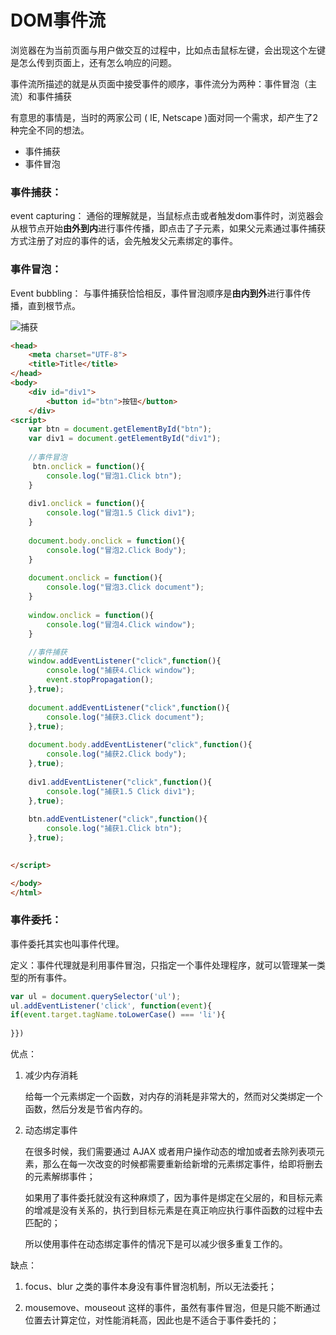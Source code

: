 # DOM事件流

浏览器在为当前页面与用户做交互的过程中，比如点击鼠标左键，会出现这个左键是怎么传到页面上，还有怎么响应的问题。

事件流所描述的就是从页面中接受事件的顺序，事件流分为两种：事件冒泡（主流）和事件捕获

有意思的事情是，当时的两家公司 ( IE, Netscape )面对同一个需求，却产生了2种完全不同的想法。

- 事件捕获
- 事件冒泡



### 事件捕获：

event capturing： 通俗的理解就是，当鼠标点击或者触发dom事件时，浏览器会从根节点开始**由外到内**进行事件传播，即点击了子元素，如果父元素通过事件捕获方式注册了对应的事件的话，会先触发父元素绑定的事件。



### 事件冒泡：

Event bubbling： 与事件捕获恰恰相反，事件冒泡顺序是**由内到外**进行事件传播，直到根节点。

![捕获](/Users/touitsuchou/Documents/workspace/banyuan/课件/前端/img/捕获.png)

```html
<head>
    <meta charset="UTF-8">
    <title>Title</title>
</head>
<body>
    <div id="div1">
        <button id="btn">按钮</button>
    </div>
<script>
    var btn = document.getElementById("btn");
    var div1 = document.getElementById("div1");
		
  	//事件冒泡
     btn.onclick = function(){
        console.log("冒泡1.Click btn");
    }
  
    div1.onclick = function(){
        console.log("冒泡1.5 Click div1");
    }
  
    document.body.onclick = function(){
        console.log("冒泡2.Click Body");
    }
  
    document.onclick = function(){
        console.log("冒泡3.Click document");
    }
  
    window.onclick = function(){
        console.log("冒泡4.Click window");
    }

    //事件捕获
    window.addEventListener("click",function(){
        console.log("捕获4.Click window");
        event.stopPropagation();
    },true);
  
    document.addEventListener("click",function(){
        console.log("捕获3.Click document");
    },true);
  
    document.body.addEventListener("click",function(){
        console.log("捕获2.Click body");
    },true);
  
    div1.addEventListener("click",function(){
        console.log("捕获1.5 Click div1");
    },true);
  
    btn.addEventListener("click",function(){
        console.log("捕获1.Click btn");
    },true);

     
</script>

</body>
</html>
```



### 事件委托：

事件委托其实也叫事件代理。

定义：事件代理就是利用事件冒泡，只指定一个事件处理程序，就可以管理某一类型的所有事件。

```js
var ul = document.querySelector('ul'); 
ul.addEventListener('click', function(event){
if(event.target.tagName.toLowerCase() === 'li'){
		
}})
```



优点：

1. 减少内存消耗

   给每一个元素绑定一个函数，对内存的消耗是非常大的，然而对父类绑定一个函数，然后分发是节省内存的。

2. 动态绑定事件

   在很多时候，我们需要通过 AJAX 或者用户操作动态的增加或者去除列表项元素，那么在每一次改变的时候都需要重新给新增的元素绑定事件，给即将删去的元素解绑事件；

   如果用了事件委托就没有这种麻烦了，因为事件是绑定在父层的，和目标元素的增减是没有关系的，执行到目标元素是在真正响应执行事件函数的过程中去匹配的；

   所以使用事件在动态绑定事件的情况下是可以减少很多重复工作的。



缺点：

1.  focus、blur 之类的事件本身没有事件冒泡机制，所以无法委托；

2.  mousemove、mouseout 这样的事件，虽然有事件冒泡，但是只能不断通过位置去计算定位，对性能消耗高，因此也是不适合于事件委托的；
